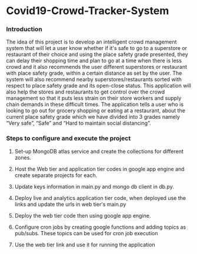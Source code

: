 # Covid19-Crowd-Tracker-System
### Introduction

The idea of this project is to develop an intelligent crowd management system that will let a user know whether if it's safe to go to a superstore or restaurant of their choice and using the place safety grade presented, they can delay their shopping time and plan to go at a time when there is less crowd and it also recommends the user different superstores or restaurant with place safety grade, within a certain distance as set by the user. The system will also recommend nearby superstores/restaurants sorted with respect to place safety grade and its open-close status. This application will also help the stores and restaurants to get control over the crowd management so that it puts less strain on their store workers and supply chain demands in these difficult times. The application tells a user who is looking to go out for grocery shopping or eating at a restaurant, about the current place safety grade which we have divided into 3 grades namely “Very safe”, “Safe” and “Hard to maintain social distancing”.

### Steps to configure and execute the project

1. Set-up MongoDB atlas service and create the collections for different zones.

2. Host the Web tier and application tier codes in google app engine and create separate projects for each.

3. Update keys information in main.py and mongo db client in db.py.
4. Deploy live and analytics application tier code, when deployed use the links and update the urls in web tier's main.py
5. Deploy the web tier code then using google app engine.
6. Configure cron jobs by creating google functions and adding topics as pub/subs. These topics can be used for cron job execution
7. Use the web tier link and use it for running the application

 
